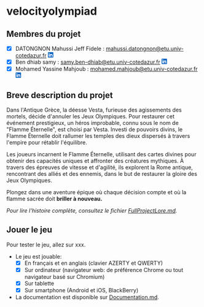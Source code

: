 # velocityolympiad

## Membres du projet
- [x] DATONGNON Mahussi Jeff Fidele : mahussi.datongnon@etu.univ-cotedazur.fr [![logo](public/LinkedIn.png)](https://www.linkedin.com/in/mahussi-datongnon/)
- [x] Ben dhiab samy : samy.ben-dhiab@etu.univ-cotedazur.fr [![logo](public/LinkedIn.png)](https://www.linkedin.com/in/samy-ben-dhiab-606915240/)
- [x] Mohamed Yassine Mahjoub : mohamed.mahjoub@etu.univ-cotedazur.fr [![logo](public/LinkedIn.png)](https://www.linkedin.com/in/mohamed-mahjoub-a525a4228/)

## Breve description du projet
Dans l'Antique Grèce, la déesse Vesta, furieuse des agissements des mortels, décide d'annuler les Jeux Olympiques. Pour restaurer cet événement prestigieux, un héros improbable, connu sous le nom de "Flamme Éternelle", est choisi par Vesta. Investi de pouvoirs divins, le Flamme Éternelle doit rallumer les temples des dieux dispersés à travers l'empire pour rétablir l'équilibre.

Les joueurs incarnent le Flamme Éternelle, utilisant des cartes divines pour obtenir des capacités uniques et affronter des créatures mythiques. À travers des épreuves de vitesse et d'agilité, ils explorent la Rome antique, rencontrant des alliés et des ennemis, dans le but de restaurer la gloire des Jeux Olympiques.

Plongez dans une aventure épique où chaque décision compte et où la flamme sacrée doit **briller à nouveau.**

*Pour lire l'histoire complète, consultez le fichier [FullProjectLore.md](FullPVelocityOlympiadLore.md).*

## Jouer le jeu
Pour tester le jeu, allez sur xxx.

[//]: # (Pour tester le jeu, allez sur [Velocity Olympiad]&#40;https://velocityolympiad.netlify.app/&#41;.)

- Le jeu est jouable:
  - [x] En français et en anglais (clavier AZERTY et QWERTY)
  - [x] Sur ordinateur (navigateur web: de préférence Chrome ou tout navigateur basé sur Chromium)
  - [x] Sur tablette
  - [x] Sur smartphone (Android et iOS, BlackBerry)

- La documentation est disponible sur [Documentation.md](Documentation.md).





